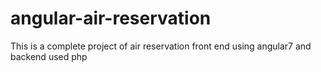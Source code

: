 # angular-air-reservation
This is a complete project of air reservation front end using angular7 and backend used php
